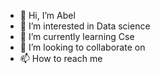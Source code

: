 - 👋 Hi, I’m Abel
- 👀 I’m interested in Data science
- 🌱 I’m currently learning Cse
- 💞️ I’m looking to collaborate on 
- 📫 How to reach me 

<!---
Abelmathewsimon1234/Abelmathewsimon1234 is a ✨ special ✨ repository because its `README.md` (this file) appears on your GitHub profile.
You can click the Preview link to take a look at your changes.
--->

